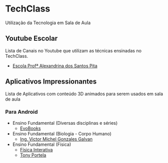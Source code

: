 # TechClass
Utilização da Tecnologia em Sala de Aula

## Youtube Escolar
Lista de Canais no Youtube que utilizam as técnicas ensinadas no TechClass.
 - [Escola Profª Alexandrina dos Santos Pita](https://www.youtube.com/channel/UCZBFQDcXxFLqyZ4gftt4DUQ)

## Aplicativos Impressionantes
Lista de Aplicativos com conteúdo 3D animados para serem usados em sala de aula

### Para Android 
- Ensino Fundamental (Diversas disciplinas e séries)
  - [EvoBooks](https://play.google.com/store/apps/dev?id=6901766349963548759)
- Ensino Fundamental (Biologia - Corpo Humano)
  - [Ing. Victor Michel Gonzales Galvan](https://play.google.com/store/apps/developer?id=Ing.+Victor+Michel+Gonzalez+Galvan)
- Ensino Fundamental (Física)
  - [Física Interativa](https://play.google.com/store/apps/details?id=com.fisicainterativa.app)
  - [Tony Portela](https://play.google.com/store/apps/developer?id=Tony+Portela)

